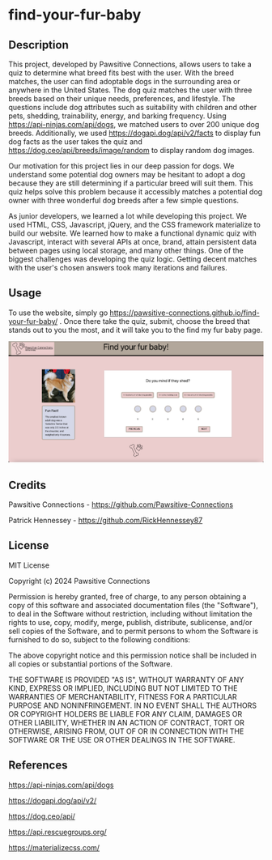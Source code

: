 # find-your-fur-baby

## Description

This project, developed by Pawsitive Connections, allows users to take a quiz to determine what breed fits best with the user. With the breed matches, the user can find adoptable dogs in the surrounding area or anywhere in the United States. The dog quiz matches the user with three breeds based on their unique needs, preferences, and lifestyle. The questions include dog attributes such as suitability with children and other pets, shedding, trainability, energy, and barking frequency. Using https://api-ninjas.com/api/dogs, we matched users to over 200 unique dog breeds. Additionally, we used https://dogapi.dog/api/v2/facts to display fun dog facts as the user takes the quiz and https://dog.ceo/api/breeds/image/random to display random dog images. 

Our motivation for this project lies in our deep passion for dogs. We understand some potential dog owners may be hesitant to adopt a dog because they are still determining if a particular breed will suit them. This quiz helps solve this problem because it accessibly matches a potential dog owner with three wonderful dog breeds after a few simple questions. 

As junior developers, we learned a lot while developing this project. We used HTML, CSS, Javascript, jQuery, and the CSS framework materialize to build our website. We learned how to make a functional dynamic quiz with Javascript, interact with several APIs at once, brand, attain persistent data between pages using local storage, and many other things. One of the biggest challenges was developing the quiz logic. Getting decent matches with the user's chosen answers took many iterations and failures. 

## Usage

To use the website, simply go https://pawsitive-connections.github.io/find-your-fur-baby/ . Once there take the quiz, submit, choose the breed that stands out to you the most, and it will take you to the find my fur baby page.

![screenshot](./assets/images/screenshot.png)

## Credits

Pawsitive Connections - https://github.com/Pawsitive-Connections

Patrick Hennessey - https://github.com/RickHennessey87

## License

MIT License

Copyright (c) 2024 Pawsitive Connections

Permission is hereby granted, free of charge, to any person obtaining a copy
of this software and associated documentation files (the "Software"), to deal
in the Software without restriction, including without limitation the rights
to use, copy, modify, merge, publish, distribute, sublicense, and/or sell
copies of the Software, and to permit persons to whom the Software is
furnished to do so, subject to the following conditions:

The above copyright notice and this permission notice shall be included in all
copies or substantial portions of the Software.

THE SOFTWARE IS PROVIDED "AS IS", WITHOUT WARRANTY OF ANY KIND, EXPRESS OR
IMPLIED, INCLUDING BUT NOT LIMITED TO THE WARRANTIES OF MERCHANTABILITY,
FITNESS FOR A PARTICULAR PURPOSE AND NONINFRINGEMENT. IN NO EVENT SHALL THE
AUTHORS OR COPYRIGHT HOLDERS BE LIABLE FOR ANY CLAIM, DAMAGES OR OTHER
LIABILITY, WHETHER IN AN ACTION OF CONTRACT, TORT OR OTHERWISE, ARISING FROM,
OUT OF OR IN CONNECTION WITH THE SOFTWARE OR THE USE OR OTHER DEALINGS IN THE
SOFTWARE.

## References

https://api-ninjas.com/api/dogs

https://dogapi.dog/api/v2/

https://dog.ceo/api/

https://api.rescuegroups.org/

https://materializecss.com/
